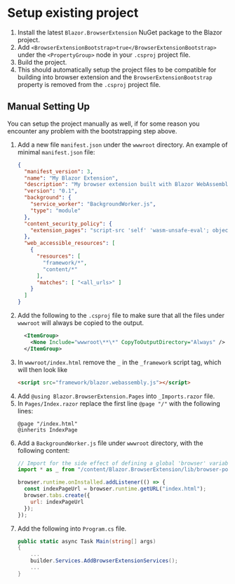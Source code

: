 ﻿# Setup existing project

1. Install the latest `Blazor.BrowserExtension` NuGet package to the Blazor project.
0. Add `<BrowserExtensionBootstrap>true</BrowserExtensionBootstrap>` under the `<PropertyGroup>` node in your `.csproj` project file.
0. Build the project.
0. This should automatically setup the project files to be compatible for building into browser extension and the `BrowserExtensionBootstrap` property is removed from the `.csproj` project file.

## Manual Setting Up

You can setup the project manually as well, if for some reason you encounter any problem with the bootstrapping step above.

1. Add a new file `manifest.json` under the `wwwroot` directory. An example of minimal `manifest.json` file:
   ```json
   {
     "manifest_version": 3,
     "name": "My Blazor Extension",
     "description": "My browser extension built with Blazor WebAssembly",
     "version": "0.1",
     "background": {
       "service_worker": "BackgroundWorker.js",
       "type": "module"
     },
     "content_security_policy": {
       "extension_pages": "script-src 'self' 'wasm-unsafe-eval'; object-src 'self'"
     },
     "web_accessible_resources": [
       {
         "resources": [
           "framework/*",
           "content/*"
         ],
         "matches": [ "<all_urls>" ]
       }
     ]
   }
   ```
0. Add the following to the `.csproj` file to make sure that all the files under `wwwroot` will always be copied to the output.
   ```xml
     <ItemGroup>
       <None Include="wwwroot\**\*" CopyToOutputDirectory="Always" />
     </ItemGroup>
   ```
0. In `wwwroot/index.html` remove the `_` in the `_framework` script tag, which will then look like
   ```html
   <script src="framework/blazor.webassembly.js"></script>
   ```
0. Add `@using Blazor.BrowserExtension.Pages` into `_Imports.razor` file.
0. In `Pages/Index.razor` replace the first line `@page "/"` with the following lines:
   ```razor
   @page "/index.html"
   @inherits IndexPage
   ```
0. Add a `BackgroundWorker.js` file under `wwwroot` directory, with the following content:
   ```js
   // Import for the side effect of defining a global 'browser' variable
   import * as _ from "/content/Blazor.BrowserExtension/lib/browser-polyfill.min.js";
   
   browser.runtime.onInstalled.addListener(() => {
     const indexPageUrl = browser.runtime.getURL("index.html");
     browser.tabs.create({
       url: indexPageUrl
     });
   });
   ```
0. Add the following into `Program.cs` file.
   ```csharp
   public static async Task Main(string[] args)
   {
       ...
       builder.Services.AddBrowserExtensionServices();
       ...
   }
   ```
